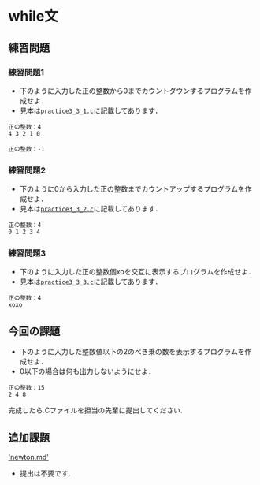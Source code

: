 # while文

## 練習問題

### 練習問題1

* 下のように入力した正の整数から0までカウントダウンするプログラムを作成せよ．
* 見本は[`practice3_3_1.c`](practice3_3_1.c)に記載してあります．

```shell
正の整数：4
4 3 2 1 0 
```

```shell
正の整数：-1

```

### 練習問題2

* 下のように0から入力した正の整数までカウントアップするプログラムを作成せよ．
* 見本は[`practice3_3_2.c`](practice3_3_2.c)に記載してあります．

```shell
正の整数：4
0 1 2 3 4 
```

### 練習問題3

* 下のように入力した正の整数個xoを交互に表示するプログラムを作成せよ．
* 見本は[`practice3_3_3.c`](practice3_3_3.c)に記載してあります．

```shell
正の整数：4
xoxo
```

## 今回の課題

* 下のように入力した整数値以下の2のべき乗の数を表示するプログラムを作成せよ．
* 0以下の場合は何も出力しないようにせよ．

```shell
正の整数：15
2 4 8
```

完成したら.Cファイルを担当の先輩に提出してください.

## 追加課題
['newton.md'](newton.md)

* 提出は不要です.
